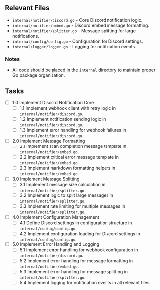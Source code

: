 ## Relevant Files

- `internal/notifier/discord.go` - Core Discord notification logic.
- `internal/notifier/embed.go` - Discord embed message formatting.
- `internal/notifier/splitter.go` - Message splitting for large notifications.
- `internal/config/config.go` - Configuration for Discord settings.
- `internal/logger/logger.go` - Logging for notification events.

### Notes

- All code should be placed in the `internal` directory to maintain proper Go package organization.

## Tasks

- [ ] 1.0 Implement Discord Notification Core
  - [ ] 1.1 Implement webhook client with retry logic in `internal/notifier/discord.go`.
  - [ ] 1.2 Implement notification sending logic in `internal/notifier/discord.go`.
  - [ ] 1.3 Implement error handling for webhook failures in `internal/notifier/discord.go`.
- [ ] 2.0 Implement Message Formatting
  - [ ] 2.1 Implement scan completion message template in `internal/notifier/embed.go`.
  - [ ] 2.2 Implement critical error message template in `internal/notifier/embed.go`.
  - [ ] 2.3 Implement markdown formatting helpers in `internal/notifier/embed.go`.
- [ ] 3.0 Implement Message Splitting
  - [ ] 3.1 Implement message size calculation in `internal/notifier/splitter.go`.
  - [ ] 3.2 Implement logic to split large messages in `internal/notifier/splitter.go`.
  - [ ] 3.3 Implement rate limiting for multiple messages in `internal/notifier/splitter.go`.
- [ ] 4.0 Implement Configuration Management
  - [ ] 4.1 Define Discord settings in configuration structure in `internal/config/config.go`.
  - [ ] 4.2 Implement configuration loading for Discord settings in `internal/config/config.go`.
- [ ] 5.0 Implement Error Handling and Logging
  - [ ] 5.1 Implement error handling for webhook configuration in `internal/notifier/discord.go`.
  - [ ] 5.2 Implement error handling for message formatting in `internal/notifier/embed.go`.
  - [ ] 5.3 Implement error handling for message splitting in `internal/notifier/splitter.go`.
  - [ ] 5.4 Implement logging for notification events in all relevant files. 